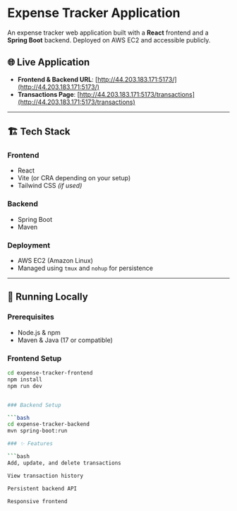 # Expense Tracker Application

An expense tracker web application built with a **React** frontend and a **Spring Boot** backend. Deployed on AWS EC2 and accessible publicly.

## 🌐 Live Application

- **Frontend & Backend URL**: [http://44.203.183.171:5173/](http://44.203.183.171:5173/)
- **Transactions Page**: [http://44.203.183.171:5173/transactions](http://44.203.183.171:5173/transactions)

---

## 🏗️ Tech Stack

### Frontend
- React
- Vite (or CRA depending on your setup)
- Tailwind CSS *(if used)*

### Backend
- Spring Boot
- Maven

### Deployment
- AWS EC2 (Amazon Linux)
- Managed using `tmux` and `nohup` for persistence

---

## 🚀 Running Locally

### Prerequisites
- Node.js & npm
- Maven & Java (17 or compatible)

### Frontend Setup

```bash
cd expense-tracker-frontend
npm install
npm run dev


### Backend Setup

```bash
cd expense-tracker-backend
mvn spring-boot:run

### ✨ Features

```bash
Add, update, and delete transactions

View transaction history

Persistent backend API

Responsive frontend


